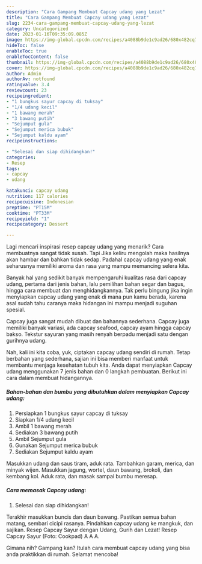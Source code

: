 ```yaml
---
description: "Cara Gampang Membuat Capcay udang yang Lezat"
title: "Cara Gampang Membuat Capcay udang yang Lezat"
slug: 2234-cara-gampang-membuat-capcay-udang-yang-lezat
category: Uncategorized
date: 2023-01-16T09:35:09.085Z
image: https://img-global.cpcdn.com/recipes/a4088b9de1c9ad26/680x482cq70/capcay-udang-foto-resep-utama.jpg
hideToc: false
enableToc: true
enableTocContent: false
thumbnail: https://img-global.cpcdn.com/recipes/a4088b9de1c9ad26/680x482cq70/capcay-udang-foto-resep-utama.jpg
cover: https://img-global.cpcdn.com/recipes/a4088b9de1c9ad26/680x482cq70/capcay-udang-foto-resep-utama.jpg
author: Admin
authorAv: notfound
ratingvalue: 3.4
reviewcount: 23
recipeingredient:
- "1 bungkus sayur capcay di tuksay"
- "1/4 udang kecil"
- "1 bawang merah"
- "3 bawang putih"
- "Sejumput gula"
- "Sejumput merica bubuk"
- "Sejumput kaldu ayam"
recipeinstructions:

- "Selesai dan siap dihidangkan!"
categories:
- Resep
tags:
- capcay
- udang

katakunci: capcay udang 
nutrition: 117 calories
recipecuisine: Indonesian
preptime: "PT15M"
cooktime: "PT33M"
recipeyield: "1"
recipecategory: Dessert

---
```



Lagi mencari inspirasi resep capcay udang yang menarik? Cara membuatnya sangat tidak susah. Tapi Jika keliru mengolah maka hasilnya akan hambar dan bahkan tidak sedap. Padahal capcay udang yang enak seharusnya memiliki aroma dan rasa yang mampu memancing selera kita.


Banyak hal yang sedikit banyak mempengaruhi kualitas rasa dari capcay udang, pertama dari jenis bahan, lalu pemilihan bahan segar dan bagus, hingga cara membuat dan menghidangkannya. Tak perlu bingung jika ingin menyiapkan capcay udang yang enak di mana pun kamu berada, karena asal sudah tahu caranya maka hidangan ini mampu menjadi suguhan spesial.

Capcay juga sangat mudah dibuat dan bahannya sederhana. Capcay juga memiliki banyak variasi, ada capcay seafood, capcay ayam hingga capcay bakso. Tekstur sayuran yang masih renyah berpadu menjadi satu dengan gurihnya udang.


Nah, kali ini kita coba, yuk, ciptakan capcay udang sendiri di rumah. Tetap berbahan yang sederhana, sajian ini bisa memberi manfaat untuk membantu menjaga kesehatan tubuh kita. Anda dapat menyiapkan Capcay udang menggunakan 7 jenis bahan dan 0 langkah pembuatan. Berikut ini cara dalam membuat hidangannya.

<!--inarticleads1-->

##### Bahan-bahan dan bumbu yang dibutuhkan dalam menyiapkan Capcay udang:

1. Persiapkan 1 bungkus sayur capcay di tuksay
1. Siapkan 1/4 udang kecil
1. Ambil 1 bawang merah
1. Sediakan 3 bawang putih
1. Ambil Sejumput gula
1. Gunakan Sejumput merica bubuk
1. Sediakan Sejumput kaldu ayam


Masukkan udang dan saus tiram, aduk rata. Tambahkan garam, merica, dan minyak wijen. Masukkan jagung, wortel, daun bawang, brokoli, dan kembang kol. Aduk rata, dan masak sampai bumbu meresap. 

<!--inarticleads2-->

##### Cara memasak Capcay udang:


1. Selesai dan siap dihidangkan!

Terakhir masukkan buncis dan daun bawang. Pastikan semua bahan matang, sembari cicipi rasanya. Pindahkan capcay udang ke mangkuk, dan sajikan. Resep Capcay Sayur dengan Udang, Gurih dan Lezat! Resep Capcay Sayur (Foto: Cookpad) A A A. 

Gimana nih? Gampang kan? Itulah cara membuat capcay udang yang bisa anda praktikkan di rumah. Selamat mencoba!
